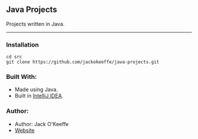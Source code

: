 ## Java Projects
Projects written in Java.
<hr>

### Installation
```
cd src
git clone https://github.com/jackokeeffe/java-projects.git
```

### Built With:
- Made using Java.
- Built in [IntelliJ IDEA](https://www.jetbrains.com/idea/).
  
### Author:
- Author: Jack O'Keeffe
- [Website](https://jackokeeffe.me)
